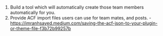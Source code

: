 1. Build a tool which will automatically create those team members automatically for you.
2. Provide ACF import files users can use for team mates, and posts. - https://imranhsayed.medium.com/saving-the-acf-json-to-your-plugin-or-theme-file-f3b72b99257b